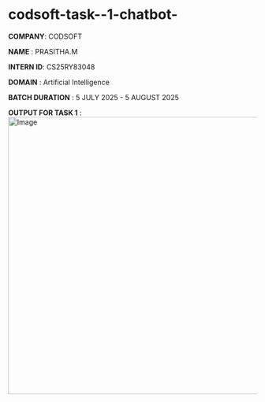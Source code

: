 # codsoft-task--1-chatbot-

**COMPANY**: CODSOFT

**NAME** : PRASITHA.M

**INTERN ID**: CS25RY83048

**DOMAIN** : Artificial Intelligence 

**BATCH DURATION** : 5 JULY 2025 - 5 AUGUST 2025

**OUTPUT FOR TASK 1** :
<img width="959" height="563" alt="Image" src="https://github.com/user-attachments/assets/2d06cb87-47e3-4bff-9eb7-0b9edf2a69fb" />
